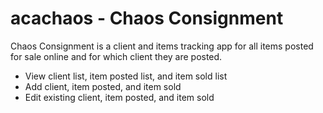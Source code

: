 # acachaos - Chaos Consignment

Chaos Consignment is a client and items tracking app for all items posted for sale online and for which client they are posted.

  - View client list, item posted list, and item sold list
  - Add client, item posted, and item sold
  - Edit existing client, item posted, and item sold
  
